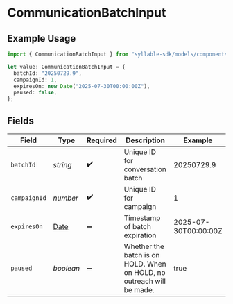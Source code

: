 # CommunicationBatchInput

## Example Usage

```typescript
import { CommunicationBatchInput } from "syllable-sdk/models/components";

let value: CommunicationBatchInput = {
  batchId: "20250729.9",
  campaignId: 1,
  expiresOn: new Date("2025-07-30T00:00:00Z"),
  paused: false,
};
```

## Fields

| Field                                                                                         | Type                                                                                          | Required                                                                                      | Description                                                                                   | Example                                                                                       |
| --------------------------------------------------------------------------------------------- | --------------------------------------------------------------------------------------------- | --------------------------------------------------------------------------------------------- | --------------------------------------------------------------------------------------------- | --------------------------------------------------------------------------------------------- |
| `batchId`                                                                                     | *string*                                                                                      | :heavy_check_mark:                                                                            | Unique ID for conversation batch                                                              | 20250729.9                                                                                    |
| `campaignId`                                                                                  | *number*                                                                                      | :heavy_check_mark:                                                                            | Unique ID for campaign                                                                        | 1                                                                                             |
| `expiresOn`                                                                                   | [Date](https://developer.mozilla.org/en-US/docs/Web/JavaScript/Reference/Global_Objects/Date) | :heavy_minus_sign:                                                                            | Timestamp of batch expiration                                                                 | 2025-07-30T00:00:00Z                                                                          |
| `paused`                                                                                      | *boolean*                                                                                     | :heavy_minus_sign:                                                                            | Whether the batch is on HOLD. When on HOLD, no outreach will be made.                         | true                                                                                          |